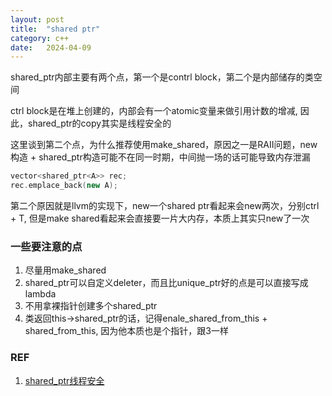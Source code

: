 ```yaml
---
layout: post
title:  "shared ptr"
category: c++
date:   2024-04-09
---
```


shared_ptr内部主要有两个点，第一个是contrl block，第二个是内部储存的类空间

ctrl block是在堆上创建的，内部会有一个atomic变量来做引用计数的增减, 因此，shared_ptr的copy其实是线程安全的

这里谈到第二个点，为什么推荐使用make_shared，原因之一是RAII问题，new构造 + shared_ptr构造可能不在同一时期，中间抛一场的话可能导致内存泄漏

```cpp
vector<shared_ptr<A>> rec;
rec.emplace_back(new A);
```

第二个原因就是llvm的实现下，new一个shared ptr看起来会new两次，分别ctrl + T, 但是make shared看起来会直接要一片大内存，本质上其实只new了一次

### 一些要注意的点

1. 尽量用make_shared
2. shared_ptr可以自定义deleter，而且比unique_ptr好的点是可以直接写成lambda
3. 不用拿裸指针创建多个shared_ptr   
4. 类返回this->shared_ptr的话，记得enale_shared_from_this + shared_from_this, 因为他本质也是个指针，跟3一样


### REF

1. [shared_ptr线程安全](https://www.zhihu.com/question/56836059)

